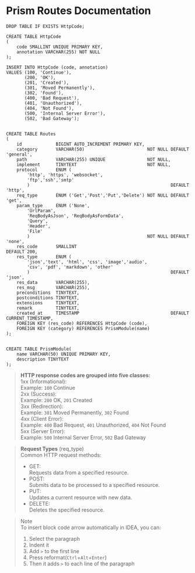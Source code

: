 # Prism Routes Documentation

```mysql
DROP TABLE IF EXISTS HttpCode;

CREATE TABLE HttpCode
(
    code SMALLINT UNIQUE PRIMARY KEY,
    annotation VARCHAR(255) NOT NULL
);

INSERT INTO HttpCode (code, annotation)
VALUES (100, 'Continue'),
       (200, 'OK'),
       (201, 'Created'),
       (301, 'Moved Permanently'),
       (302, 'Found'),
       (400, 'Bad Request'),
       (401, 'Unauthorized'),
       (404, 'Not Found'),
       (500, 'Internal Server Error'),
       (502, 'Bad Gateway');


CREATE TABLE Routes
(
    id             BIGINT AUTO_INCREMENT PRIMARY KEY,
    category       VARCHAR(50)                        NOT NULL DEFAULT 'general',
    path           VARCHAR(255) UNIQUE                NOT NULL,
    implement      TINYTEXT                           NOT NULL,
    protocol       ENUM (
        'http', 'https', 'websocket',
        'ftp','ssh','smtp'
        )                                                      DEFAULT 'http',
    req_type       ENUM ('Get','Post','Put','Delete') NOT NULL DEFAULT 'get',
    param_type     ENUM ('None',
        'UrlParam',
        'ReqBodyAsJson', 'ReqBodyAsFormData',
        'Query',
        'Header',
        'File'
        )                                             NOT NULL DEFAULT 'none',
    res_code       SMALLINT                                         DEFAULT 200,
    res_type       ENUM (
        'json','text', 'html', 'css', 'image','audio',
        'csv', 'pdf', 'markdown', 'other'
        )                                                      DEFAULT 'json',
    res_data       VARCHAR(255),
    res_msg        VARCHAR(255),
    preconditions  TINYTEXT,
    postconditions TINYTEXT,
    extensions     TINYTEXT,
    remark         TINYTEXT,
    created_at     TIMESTAMP                                   DEFAULT CURRENT_TIMESTAMP,
    FOREIGN KEY (res_code) REFERENCES HttpCode (code),
    FOREIGN KEY (category) REFERENCES PrismModule(name)
);


CREATE TABLE PrismModule(
    name VARCHAR(50) UNIQUE PRIMARY KEY,
    description TINYTEXT
);

```

> **HTTP response codes are grouped into five classes:**  
> 1xx (Informational):  
> Example: `100` Continue  
> 2xx (Success):  
> Example: `200` OK, `201` Created  
> 3xx (Redirection):  
> Example: `301` Moved Permanently, `302` Found  
> 4xx (Client Error):  
> Example: `400` Bad Request, `401` Unauthorized, `404` Not Found  
> 5xx (Server Error):  
> Example: `500` Internal Server Error, `502` Bad Gateway

> **Request Types** (req_type)  
> Common HTTP request methods:  
> - GET:    
> Requests data from a specified resource.  
> - POST:  
> Submits data to be processed to a specified resource.  
> - PUT:  
> Updates a current resource with new data.  
> - DELETE:  
> Deletes the specified resource.  

> Note  
> To insert block code arrow automatically in IDEA,
> you can:
> 1. Select the paragraph
> 2. Indent it  
> 3. Add `>` to the first line  
> 4. Press reformat(`Ctrl`+`Alt`+`Enter`)  
> 5. Then it adds `>` to each line of the paragraph  
